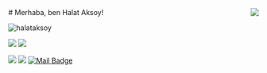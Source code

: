 <img align='right' src="https://github-readme-stats.vercel.app/api?username=halataksoy&show_icons=true">
# Merhaba, ben Halat Aksoy! 
<p align="left"> <img src="https://komarev.com/ghpvc/?username=halataksoy" alt="halataksoy" /> </p>

[![](https://img.shields.io/twitter/follow/Halataksoy?style=social)](https://twitter.com/Halataksoy)
[![](https://img.shields.io/github/followers/halataksoy?style=social)](https://github.com/halataksoy)



[![](https://img.shields.io/badge/twitter-%231DA1F2.svg?&style=for-the-badge&logo=twitter&logoColor=white)](https://twitter.com/Halataksoy)
[![](https://img.shields.io/badge/linkedin-%230077B5.svg?&style=for-the-badge&logo=linkedin&logoColor=white)](https://www.linkedin.com/in/halat-aksoy-699177202/)
[![Mail Badge](https://img.shields.io/badge/halat.aksoy2000@gmail.com-c14438?style=for-the-badge&logo=Gmail&logoColor=white&link=mailto:halat.aksoy2000@gmail.com)](mailto:halat.aksoy2000@gmail.com)


